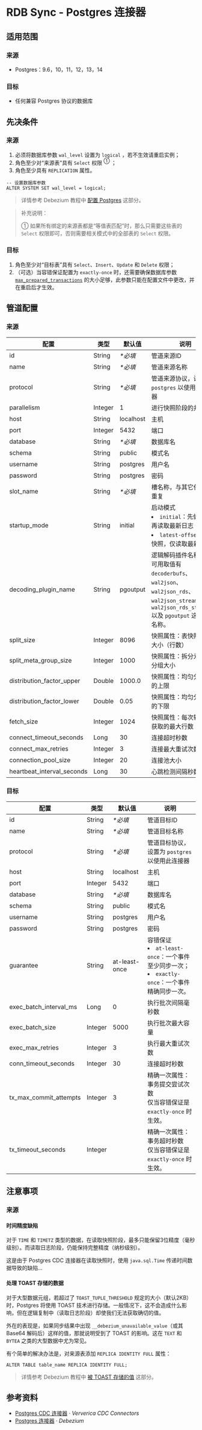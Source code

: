 # RDB Sync - Postgres 连接器

## 适用范围
### 来源
- Postgres：9.6，10，11，12，13，14

### 目标
- 任何兼容 Postgres 协议的数据库


## 先决条件
### 来源
1. 必须将数据库参数 `wal_level` 设置为 `logical` ，若不生效请重启实例；
2. 角色至少对“来源表”具有 `Select` 权限 <sup>①</sup> ；
3. 角色至少具有 `REPLICATION` 属性。

```postgresql
-- 设置数据库参数
ALTER SYSTEM SET wal_level = logical;
```

> 详情参考 Debezium 教程中 [配置 Postgres](https://debezium.io/documentation/reference/1.9/connectors/postgresql.html#setting-up-postgresql) 这部分。

> 补充说明：
> 
> ① 如果所有绑定的来源表都是“等值表匹配”时，那么只需要这些表的 `Select` 权限即可，否则需要相关模式中的全部表的 `Select` 权限。

### 目标
1. 角色至少对“目标表”具有 `Select`、`Insert`、`Update` 和 `Delete` 权限；
2. （可选）当容错保证配置为 `exactly-once` 时，还需要确保数据库参数 [`max_prepared_transactions`](https://www.postgresql.org/docs/current/runtime-config-resource.html#GUC-MAX-PREPARED-TRANSACTIONS) 的大小足够，此参数只能在配置文件中更改，并在重启后才生效。


## 管道配置
### 来源
| 配置 | 类型 | 默认值 | 说明 |
|-|-|-|--|
| id | String | _*必填_ | 管道来源ID |
| name | String | _*必填_ | 管道来源名称 |
| protocol | String | _*必填_ | 管道来源协议，设置为 `postgres` 以使用此连接器 |
| parallelism | Integer | 1 | 进行快照阶段的并行度 |
| host | String | localhost | 主机 |
| port | Integer | 5432 | 端口 |
| database | String | _*必填_ | 数据库名 |
| schema | String | public | 模式名 |
| username | String | postgres | 用户名 |
| password | String | postgres | 密码 |
| slot_name | String | _*必填_ | 槽名称，与其它任务不可重复 |
| startup_mode | String | initial | 启动模式 <li>`initial`：先做快照，再读取最新日志；<li>`latest-offset`：跳过快照，仅读取最新日志。 |
| decoding_plugin_name | String | pgoutput | 逻辑解码插件名称 <br>可用取值有 `decoderbufs`、`wal2json`、`wal2json_rds`、`wal2json_streaming`、`wal2json_rds_streaming` 以及 `pgoutput` 这些插件名称。 |
| split_size | Integer | 8096 | 快照属性：表快照的分块大小（行数） |
| split_meta_group_size | Integer | 1000 | 快照属性：拆分元数据的分组大小 |
| distribution_factor_upper | Double | 1000.0 | 快照属性：均匀分布因子的上限 |
| distribution_factor_lower | Double | 0.05 | 快照属性：均匀分布因子的下限 |
| fetch_size | Integer | 1024 | 快照属性：每次轮询所能获取的最大行数 |
| connect_timeout_seconds | Long | 30 | 连接超时秒数 |
| connect_max_retries | Integer | 3 | 连接最大重试次数 |
| connection_pool_size | Integer | 20 | 连接池大小 |
| heartbeat_interval_seconds | Long | 30 | 心跳检测间隔秒数 |

### 目标
| 配置 | 类型 | 默认值 | 说明 |
|-|-|-|--|
| id | String | _*必填_ | 管道目标ID |
| name | String | _*必填_ | 管道目标名称 |
| protocol | String | _*必填_ | 管道目标协议，设置为 `postgres` 以使用此连接器 |
| host | String | localhost | 主机 |
| port | Integer | 5432 | 端口 |
| database | String | _*必填_ | 数据库名 |
| schema | String | public | 模式名 |
| username | String | postgres | 用户名 |
| password | String | postgres | 密码 |
| guarantee | String | at-least-once | 容错保证 <li>`at-least-once`：一个事件至少同步一次；<li>`exactly-once`：一个事件精确同步一次。 |
| exec_batch_interval_ms | Long | 0 | 执行批次间隔毫秒数 |
| exec_batch_size | Integer | 5000 | 执行批次最大容量 |
| exec_max_retries | Integer | 3 | 执行最大重试次数 |
| conn_timeout_seconds | Integer | 30 | 连接超时秒数 |
| tx_max_commit_attempts | Integer | 3 | 精确一次属性：事务提交尝试次数 <br>仅当容错保证是 `exactly-once` 时生效。 |
| tx_timeout_seconds | Integer | | 精确一次属性：事务超时秒数 <br>仅当容错保证是 `exactly-once` 时生效。 |


## 注意事项
### 来源
#### 时间精度缺陷
对于 `TIME` 和 `TIMETZ` 类型的数据，在读取快照阶段，最多只能保留3位精度（毫秒级别）。而读取日志阶段，仍能保持完整精度（纳秒级别）。

这是由于 Postgres CDC 连接器在读取快照时，使用 `java.sql.Time` 传递时间数据导致的缺陷...

#### 处理 TOAST 存储的数据
对于大型数据元组，若超过了 `TOAST_TUPLE_THRESHOLD` 规定的大小（默认2KB）时，Postgres 将使用 TOAST 技术进行存储。一般情况下，这不会造成什么影响，但在逻辑复制中（读取日志阶段）却使我们无法获取确切的值。

外在的表现是，如果同步结果中出现 `__debezium_unavailable_value`（或其 Base64 解码后）这样的值，那就说明受到了 TOAST 的影响。这在 `TEXT` 和 `BYTEA` 之类的大型数据中尤为常见。

有个简单的解决办法是，对来源表添加 `REPLICA IDENTITY FULL` 属性：
```postgresql
ALTER TABLE table_name REPLICA IDENTITY FULL;
```

> 详情参考 Debezium 教程中 [被 TOAST 存储的值](https://debezium.io/documentation/reference/1.9/connectors/postgresql.html#postgresql-toasted-values) 这部分。


## 参考资料
- [Postgres CDC 连接器](https://github.com/ververica/flink-cdc-connectors/blob/master/docs/content/connectors/postgres-cdc.md) · _Ververica CDC Connectors_
- [Postgres 连接器](https://debezium.io/documentation/reference/1.9/connectors/postgresql.html) · _Debezium_
